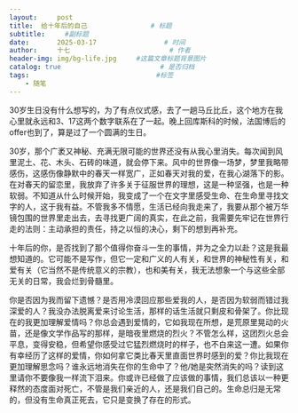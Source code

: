 ```yaml
---
layout:     post                       
title:  给十年后的自己                # 标题
subtitle:     #副标题
date:       2025-03-17                 # 时间
author:     十七                         # 作者
header-img: img/bg-life.jpg     #这篇文章标题背景图片
catalog: true                         # 是否归档
tags:                                #标签
    - 随笔
---
```

30岁生日没有什么想写的，为了有点仪式感，去了一趟马丘比丘，这个地方在我心里就永远和3、17这两个数字联系在了一起。晚上回库斯科的时候，法国博后的offer也到了，算是过了一个圆满的生日。

30岁，那个广袤又神秘、充满无限可能的世界还没有从我心里消失。每次闻到风里泥土、花、木头、石砖的味道，就会停下来。风中的世界像一场梦，梦里我略带感伤，这感伤像静默中的春天一样宽广，正如春天对我的爱，在我心湖落下的影。在对春天的留恋里，我放弃了许多关于征服世界的理想，这是一种坚强，也是一种软弱。不知道从什么时候开始，我变成了一个在文字里感受生命、在生命里寻找文字的人，这于我有益。不管我多不情愿，生活已经向我走来了，我要从那个被万华镜包围的世界里走出去，去寻找更广阔的真实，在此之前，我需要先牢记在世界行走的法则：主动承担的责任，持之以恒的决心，剩下的想到再补充。

十年后的你，是否找到了那个值得你奋斗一生的事情，并为之全力以赴？这是我最想知道的。它可能不是写作，但它一定和广义的人有关，和世界的神秘性有关，和爱有关（它当然不是传统意义的宗教），也和美有关，我无法想象一个与这些全部无关的日常，我会烂到骨髓里。

你是否因为我而留下遗憾？是否用冷漠回应那些爱我的人，是否因为软弱而错过我深爱的人？我没办法脱离爱来讨论生活，那样的话生活就只剩皮和骨架了。你比现在的我更加理解爱情吗？你总会遇到爱情的，它如我现在所想，是荒原里晃动的火苗，还是像文学作品写的那样，是暗夜里燃烧的烈火？不管怎么样，这团烈火总会平息，变得安稳，但希望你感受过它猛烈燃烧时的样子，也不白来这一遭。如果你有幸经历了这样的爱情，你如何拿它类比春天里直面世界时感到的爱？你比我现在更加理解思念吗？谁永远地消失在你的生命中了？他/她是突然消失的吗？读到这里请你不要像我一样流下泪来。你或许已经做了应该做的事情，我们总该以一种更释然的态度面对死亡，不管是我们亲近的人，还是我们自己的。生命总归是无常的，但没有生命真正死去，它只是变换了存在的形式。
